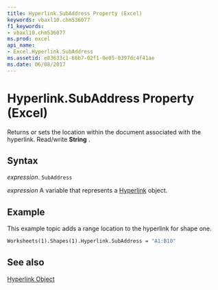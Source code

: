 ```yaml
---
title: Hyperlink.SubAddress Property (Excel)
keywords: vbaxl10.chm536077
f1_keywords:
- vbaxl10.chm536077
ms.prod: excel
api_name:
- Excel.Hyperlink.SubAddress
ms.assetid: e83633c1-66b7-02f1-0e05-0397dc4f41ae
ms.date: 06/08/2017
---
```



# Hyperlink.SubAddress Property (Excel)

Returns or sets the location within the document associated with the hyperlink. Read/write  **String** .


## Syntax

 _expression_. `SubAddress`

 _expression_ A variable that represents a [Hyperlink](./Excel.Hyperlink.md) object.


## Example

This example topic adds a range location to the hyperlink for shape one.


```vb
Worksheets(1).Shapes(1).Hyperlink.SubAddress = "A1:B10"
```


## See also


[Hyperlink Object](Excel.Hyperlink.md)


